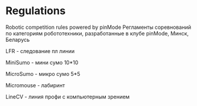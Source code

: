 # Regulations
Robotic competition rules powered by pinMode
Регламенты соревнований по категориям робототехники, разработанные в клубе pinMode, Минск, Беларусь

LFR - следование пл линии

MiniSumo - мини сумо 10*10

MicroSumo - микро сумо 5*5

Micromouse - лабиринт

LineCV - линия профи с компьютерным зрением

